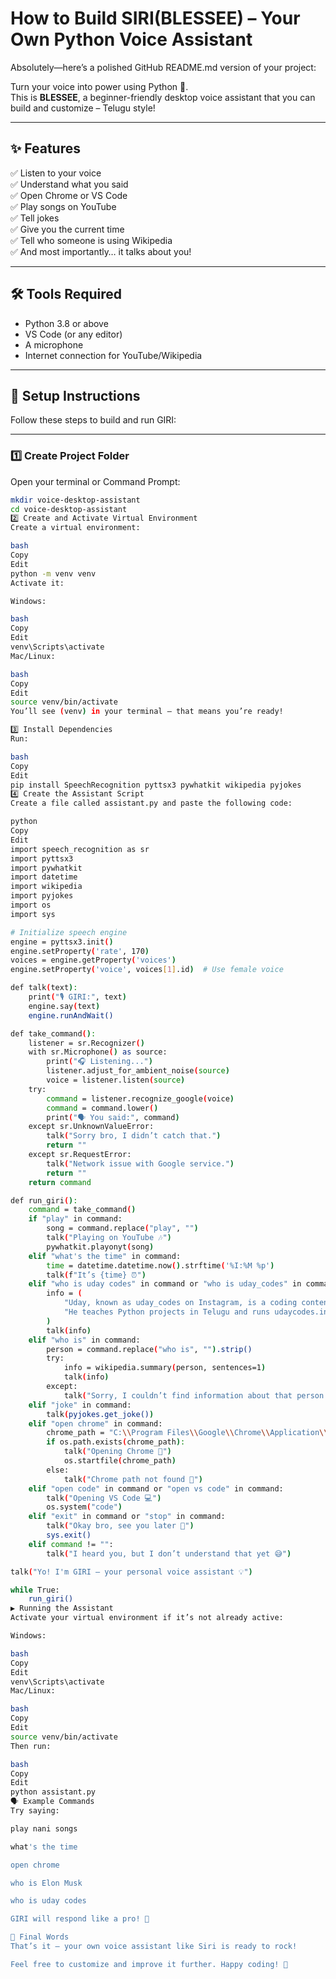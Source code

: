 # How to Build SIRI(BLESSEE) – Your Own Python Voice Assistant
Absolutely—here’s a polished GitHub README.md version of your project:

Turn your voice into power using Python 🐍.  
This is **BLESSEE**, a beginner-friendly desktop voice assistant that you can build and customize – Telugu style!

---

## ✨ Features

✅ Listen to your voice  
✅ Understand what you said  
✅ Open Chrome or VS Code  
✅ Play songs on YouTube  
✅ Tell jokes  
✅ Give you the current time  
✅ Tell who someone is using Wikipedia  
✅ And most importantly… it talks about you!

---

## 🛠️ Tools Required

- Python 3.8 or above
- VS Code (or any editor)
- A microphone
- Internet connection for YouTube/Wikipedia

---

## 🚀 Setup Instructions

Follow these steps to build and run GIRI:

---

### 1️⃣ Create Project Folder

Open your terminal or Command Prompt:

```bash
mkdir voice-desktop-assistant
cd voice-desktop-assistant
2️⃣ Create and Activate Virtual Environment
Create a virtual environment:

bash
Copy
Edit
python -m venv venv
Activate it:

Windows:

bash
Copy
Edit
venv\Scripts\activate
Mac/Linux:

bash
Copy
Edit
source venv/bin/activate
You’ll see (venv) in your terminal – that means you’re ready!

3️⃣ Install Dependencies
Run:

bash
Copy
Edit
pip install SpeechRecognition pyttsx3 pywhatkit wikipedia pyjokes
4️⃣ Create the Assistant Script
Create a file called assistant.py and paste the following code:

python
Copy
Edit
import speech_recognition as sr
import pyttsx3
import pywhatkit
import datetime
import wikipedia
import pyjokes
import os
import sys

# Initialize speech engine
engine = pyttsx3.init()
engine.setProperty('rate', 170)
voices = engine.getProperty('voices')
engine.setProperty('voice', voices[1].id)  # Use female voice

def talk(text):
    print("🎙️ GIRI:", text)
    engine.say(text)
    engine.runAndWait()

def take_command():
    listener = sr.Recognizer()
    with sr.Microphone() as source:
        print("🎧 Listening...")
        listener.adjust_for_ambient_noise(source)
        voice = listener.listen(source)
    try:
        command = listener.recognize_google(voice)
        command = command.lower()
        print("🗣️ You said:", command)
    except sr.UnknownValueError:
        talk("Sorry bro, I didn’t catch that.")
        return ""
    except sr.RequestError:
        talk("Network issue with Google service.")
        return ""
    return command

def run_giri():
    command = take_command()
    if "play" in command:
        song = command.replace("play", "")
        talk("Playing on YouTube 🎶")
        pywhatkit.playonyt(song)
    elif "what's the time" in command:
        time = datetime.datetime.now().strftime('%I:%M %p')
        talk(f"It’s {time} ⏰")
    elif "who is uday codes" in command or "who is uday_codes" in command:
        info = (
            "Uday, known as uday_codes on Instagram, is a coding content creator. "
            "He teaches Python projects in Telugu and runs udaycodes.in 💻"
        )
        talk(info)
    elif "who is" in command:
        person = command.replace("who is", "").strip()
        try:
            info = wikipedia.summary(person, sentences=1)
            talk(info)
        except:
            talk("Sorry, I couldn’t find information about that person.")
    elif "joke" in command:
        talk(pyjokes.get_joke())
    elif "open chrome" in command:
        chrome_path = "C:\\Program Files\\Google\\Chrome\\Application\\chrome.exe"
        if os.path.exists(chrome_path):
            talk("Opening Chrome 🚀")
            os.startfile(chrome_path)
        else:
            talk("Chrome path not found 😬")
    elif "open code" in command or "open vs code" in command:
        talk("Opening VS Code 💻")
        os.system("code")
    elif "exit" in command or "stop" in command:
        talk("Okay bro, see you later 👋")
        sys.exit()
    elif command != "":
        talk("I heard you, but I don’t understand that yet 😅")

talk("Yo! I'm GIRI – your personal voice assistant 💡")

while True:
    run_giri()
▶️ Running the Assistant
Activate your virtual environment if it’s not already active:

Windows:

bash
Copy
Edit
venv\Scripts\activate
Mac/Linux:

bash
Copy
Edit
source venv/bin/activate
Then run:

bash
Copy
Edit
python assistant.py
🗣️ Example Commands
Try saying:

play nani songs

what's the time

open chrome

who is Elon Musk

who is uday codes

GIRI will respond like a pro! 🤖

🎁 Final Words
That’s it – your own voice assistant like Siri is ready to rock!

Feel free to customize and improve it further. Happy coding! 🌟
